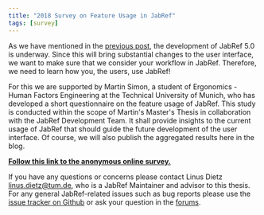 ```yaml
---
title: "2018 Survey on Feature Usage in JabRef"
tags: [survey]
---
```


As we have mentioned in the [previous post](https://blog.jabref.org/#october-02-2018-%E2%80%93-hacktoberfest-and-jabref-5-0-development), the development of JabRef 5.0 is underway.
Since this will bring substantial changes to the user interface, we want to make sure that we consider your workflow in JabRef.
Therefore, we need to learn how you, the users, use JabRef!

For this we are supported by Martin Simon, a student of Ergonomics - Human Factors Engineering at the Technical University of Munich, who has developed a short questionnaire on the feature usage of JabRef.
This study is conducted within the scope of Martin's Master's Thesis in collaboration with the JabRef Development Team.
It shall provide insights to the current usage of JabRef that should guide the future development of the user interface.
Of course, we will also publish the aggregated results here in the blog.

[**Follow this link to the anonymous online survey.**](https://docs.google.com/forms/d/e/1FAIpQLSfO_xS9y5C9UALGsz0rFD5jgnVGuRbhvMXls3cf9NsGQNPZjg/viewform?usp=sf_link)

If you have any questions or concerns please contact Linus Dietz <linus.dietz@tum.de>, who is a JabRef Maintainer and advisor to this thesis. For any general JabRef-related issues such as bug reports please use the [issue tracker on Github](https://github.com/JabRef/jabref) or ask your question in the [forums](http://discourse.jabref.org/).
